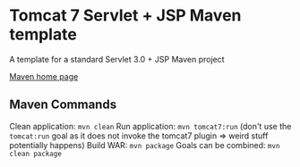Tomcat 7 Servlet + JSP Maven template
=====================================

A template for a standard Servlet 3.0 + JSP Maven project

[Maven home page](https://maven.apache.org)

Maven Commands
--------------

Clean application: `mvn clean`
Run application: `mvn tomcat7:run` (don't use the `tomcat:run` goal as it does not invoke the tomcat7 plugin => weird stuff potentially happens)
Build WAR: `mvn package`
Goals can be combined: `mvn clean package`